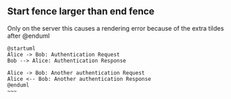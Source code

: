 ## Start fence larger than end fence
Only on the server this causes a rendering error because of the extra tildes
after @enduml

~~~~~plantuml
@startuml
Alice -> Bob: Authentication Request
Bob --> Alice: Authentication Response

Alice -> Bob: Another authentication Request
Alice <-- Bob: Another authentication Response
@enduml
~~~